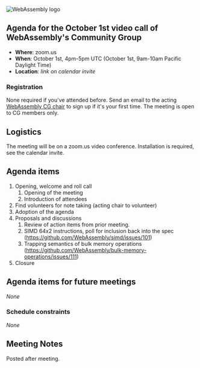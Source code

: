 ![WebAssembly logo](/images/WebAssembly.png)

## Agenda for the October 1st video call of WebAssembly's Community Group

- **Where**: zoom.us
- **When**: October 1st, 4pm-5pm UTC (October 1st, 9am-10am Pacific Daylight Time)
- **Location**: *link on calendar invite*

### Registration

None required if you've attended before. Send an email to the acting [WebAssembly CG chair](mailto:webassembly-cg-chair@chromium.org)
to sign up if it's your first time. The meeting is open to CG members only.

## Logistics

The meeting will be on a zoom.us video conference.
Installation is required, see the calendar invite.

## Agenda items

1. Opening, welcome and roll call
    1. Opening of the meeting
    1. Introduction of attendees
1. Find volunteers for note taking (acting chair to volunteer)
1. Adoption of the agenda
1. Proposals and discussions
    1. Review of action items from prior meeting.
    1. SIMD 64x2 instructions, poll for inclusion back into the spec
       (https://github.com/WebAssembly/simd/issues/101)
    1. Trapping semantics of bulk memory operations
       (https://github.com/WebAssembly/bulk-memory-operations/issues/111)
1. Closure

## Agenda items for future meetings

*None*

### Schedule constraints

*None*

## Meeting Notes

Posted after meeting.
